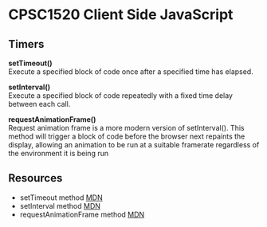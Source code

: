 # CPSC1520 Client Side JavaScript

##  Timers
 __setTimeout()__  
 Execute a specified block of code once after a specified time has elapsed.  
   
   __setInterval()__  
Execute a specified block of code repeatedly with a fixed time delay between each call.  
  
 __requestAnimationFrame()__  
Request animation frame is a  more modern version of setInterval(). This method will  trigger a block of code before the browser next repaints the display, allowing an animation to be run at a suitable framerate regardless of the environment it is being run 

## Resources
- setTimeout method [MDN](https://developer.mozilla.org/en-US/docs/Web/API/WindowOrWorkerGlobalScope/setTimeout)
- setInterval method [MDN](https://developer.mozilla.org/en-US/docs/Web/API/WindowOrWorkerGlobalScope/setInterval)
- requestAnimationFrame method [MDN](https://developer.mozilla.org/en-US/docs/Web/API/window/requestAnimationFrame)
